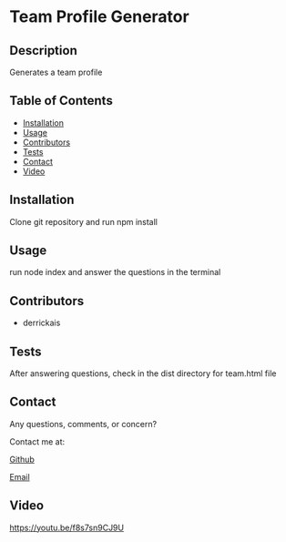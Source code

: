 # Team Profile Generator
    
## Description 

Generates a team profile

## Table of Contents 

* [Installation](#installation)
* [Usage](#usage)
* [Contributors](#contributors)
* [Tests](#tests)
* [Contact](#contact)
* [Video](#video)

## Installation

Clone git repository and run npm install

## Usage

run node index and answer the questions in the terminal

## Contributors

* derrickais

## Tests

After answering questions, check in the dist directory for team.html file

## Contact

Any questions, comments, or concern? 

Contact me at: 

[Github](https://github.com/derrickais)

[Email](mailto:derrickas728@gmail.com)

## Video
https://youtu.be/f8s7sn9CJ9U
